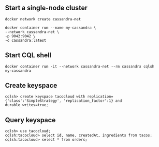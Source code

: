 ## Start a single-node cluster
```
docker network create cassandra-net

docker container run --name my-cassandra \
--network cassandra-net \
-p 9042:9042 \
-d cassandra:latest
```

## Start CQL shell
```
docker container run -it --network cassandra-net --rm cassandra cqlsh my-cassandra
```
## Create keyspace
```
cqlsh> create keyspace tacocloud with replication={'class':'SimpleStrategy', 'replication_factor':1} and durable_writes=true;
```
## Query keyspace
```
cqlsh> use tacocloud;
cqlsh:tacocloud> select id, name, createdAt, ingredients from tacos;
cqlsh:tacocloud> select * from orders;
```